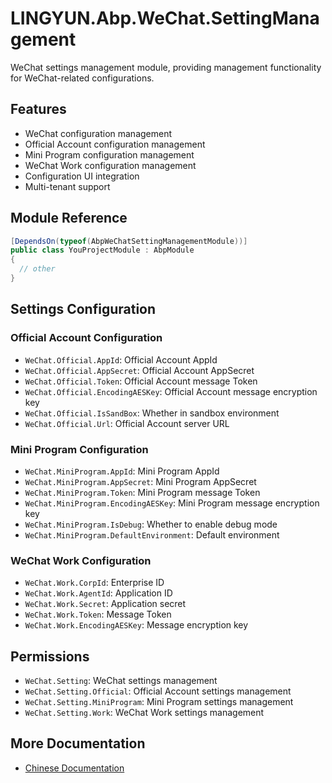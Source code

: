 # LINGYUN.Abp.WeChat.SettingManagement

WeChat settings management module, providing management functionality for WeChat-related configurations.

## Features

* WeChat configuration management
* Official Account configuration management
* Mini Program configuration management
* WeChat Work configuration management
* Configuration UI integration
* Multi-tenant support

## Module Reference

```csharp
[DependsOn(typeof(AbpWeChatSettingManagementModule))]
public class YouProjectModule : AbpModule
{
  // other
}
```

## Settings Configuration

### Official Account Configuration

* `WeChat.Official.AppId`: Official Account AppId
* `WeChat.Official.AppSecret`: Official Account AppSecret
* `WeChat.Official.Token`: Official Account message Token
* `WeChat.Official.EncodingAESKey`: Official Account message encryption key
* `WeChat.Official.IsSandBox`: Whether in sandbox environment
* `WeChat.Official.Url`: Official Account server URL

### Mini Program Configuration

* `WeChat.MiniProgram.AppId`: Mini Program AppId
* `WeChat.MiniProgram.AppSecret`: Mini Program AppSecret
* `WeChat.MiniProgram.Token`: Mini Program message Token
* `WeChat.MiniProgram.EncodingAESKey`: Mini Program message encryption key
* `WeChat.MiniProgram.IsDebug`: Whether to enable debug mode
* `WeChat.MiniProgram.DefaultEnvironment`: Default environment

### WeChat Work Configuration

* `WeChat.Work.CorpId`: Enterprise ID
* `WeChat.Work.AgentId`: Application ID
* `WeChat.Work.Secret`: Application secret
* `WeChat.Work.Token`: Message Token
* `WeChat.Work.EncodingAESKey`: Message encryption key

## Permissions

* `WeChat.Setting`: WeChat settings management
* `WeChat.Setting.Official`: Official Account settings management
* `WeChat.Setting.MiniProgram`: Mini Program settings management
* `WeChat.Setting.Work`: WeChat Work settings management

## More Documentation

* [Chinese Documentation](README.md)
